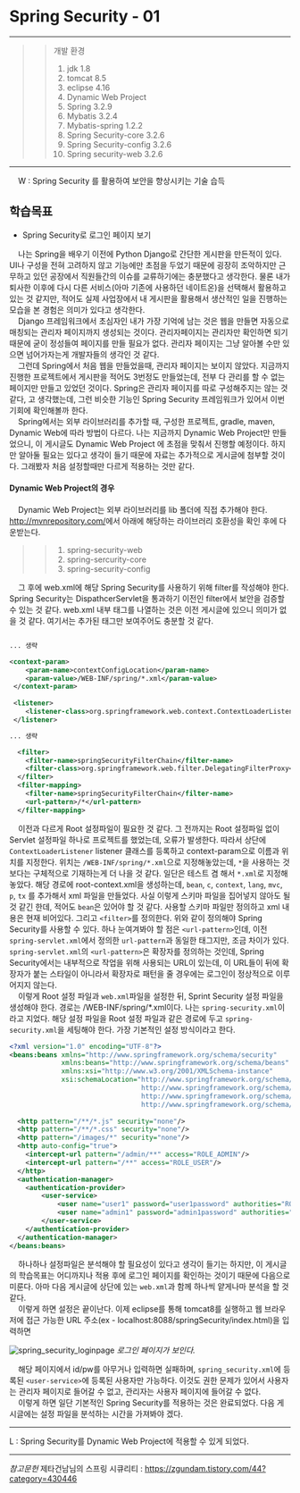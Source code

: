 # Spring Security - 01

<hr/>

>>개발 환경
>>1. jdk 1.8
>>2. tomcat 8.5
>>3. eclipse 4.16
>>4. Dynamic Web Project
>>5. Spring 3.2.9
>>6. Mybatis 3.2.4
>>7. Mybatis-spring 1.2.2
>>8. Spring Security-core 3.2.6
>>9. Spring Security-config 3.2.6
>>10. Spring security-web 3.2.6

<hr/>


&nbsp;&nbsp;&nbsp;&nbsp;W : Spring Security 를 활용하여 보안을 향상시키는 기술 습득

## 학습목표
- Spring Security로 로그인 페이지 보기

&nbsp;&nbsp;&nbsp;&nbsp;나는 Spring을 배우기 이전에 Python Django로 간단한 게시판을 만든적이 있다. UI나 구성을 전혀 고려하지 않고 기능에만 초점을 두었기 때문에 굉장히 조악하지만 근무하고 있던 공장에서 직원들간의 이슈를 교류하기에는 충분했다고 생각한다. 물론 내가 퇴사한 이후에 다시 다른 서비스(아마 기존에 사용하던 네이트온)을 선택해서 활용하고 있는 것 같지만, 적어도 실제 사업장에서 내 게시판을 활용해서 생산적인 일을 진행하는 모습을 본 경험은 의미가 있다고 생각한다.  
&nbsp;&nbsp;&nbsp;&nbsp;Django 프레임워크에서 초심자인 내가 가장 기억에 남는 것은 웹을 만들면 자동으로 매칭되는 관리자 페이지까지 생성되는 것이다. 관리자페이지는 관리자만 확인하면 되기 때문에 굳이 정성들여 페이지를 만들 필요가 없다. 관리자 페이지는 그냥 알아볼 수만 있으면 넘어가자는게 개발자들의 생각인 것 같다.  
&nbsp;&nbsp;&nbsp;&nbsp;그런데 Spring에서 처음 웹을 만들었을때, 관리자 페이지는 보이지 않았다. 지금까지 진행한 프로젝트에서 게시판을 적어도 3번정도 만들었는데, 전부 다 관리를 할 수 없는 페이지만 만들고 있었던 것이다. Spring은 관리자 페이지를 따로 구성해주지는 않는 것 같다, 고 생각했는데, 그런 비슷한 기능인 Spring Security 프레임워크가 있어서 이번 기회에 확인해볼까 한다.  
&nbsp;&nbsp;&nbsp;&nbsp;Spring에서는 외부 라이브러리를 추가할 때, 구성한 프로젝트, gradle, maven, Dynamic Web에 따라 방법이 다르다. 나는 지금까지 Dynamic Web Project만 만들었으니, 이 게시글도 Dynamic Web Project 에 초점을 맞춰서 진행할 예정이다. 하지만 알아둘 필요는 있다고 생각이 들기 때문에 자료는 추가적으로 게시글에 첨부할 것이다. 그래봤자 처음 설정할때만 다르게 적용하는 것만 같다.

#### Dynamic Web Project의 경우
&nbsp;&nbsp;&nbsp;&nbsp;Dynamic Web Project는 외부 라이브러리를 lib 폴더에 직접 추가해야 한다. <http://mvnrepository.com/>에서 아래에 해당하는 라이브러리 호환성을 확인 후에 다운받는다.  

>>1. spring-security-web  
>>2. spring-sercurity-core  
>>3. spring-security-config  

&nbsp;&nbsp;&nbsp;&nbsp;그 후에 web.xml에 해당 Spring Security를 사용하기 위해 filter를 작성해야 한다. Spring Security는 DispathcerServlet을 통과하기 이전인 filter에서 보안을 검증할 수 있는 것 같다. web.xml 내부 태그를 나열하는 것은 이전 게시글에 있으니 의미가 없을 것 같다. 여기서는 추가된 태그만 보여주어도 충분할 것 같다.  

```xml

... 생략

<context-param>
	<param-name>contextConfigLocation</param-name> 
	<param-value>/WEB-INF/spring/*.xml</param-value>
 </context-param> 
 
 <listener>
	<listener-class>org.springframework.web.context.ContextLoaderListener</listener-class> 
 </listener>

... 생략

  <filter>
    <filter-name>springSecurityFilterChain</filter-name>
    <filter-class>org.springframework.web.filter.DelegatingFilterProxy</filter-class>
  </filter>
  <filter-mapping>
    <filter-name>springSecurityFilterChain</filter-name>
    <url-pattern>/*</url-pattern>
  </filter-mapping>
```

&nbsp;&nbsp;&nbsp;&nbsp;이전과 다르게 Root 설정파일이 필요한 것 같다. 그 전까지는 Root 설정파일 없이 Servlet 설정파일 하나로 프로젝트를 했었는데, 오류가 발생한다.  따라서 상단에 `ContextLoaderListener` listener 클래스를 등록하고 context-param으로 이름과 위치를 지정한다. 위치는 `/WEB-INF/spring/*.xml`으로 지정해놓았는데, `*`을 사용하는 것 보다는 구체적으로 기재하는게 더 나을 것 같다. 일단은 테스트 겸 해서 `*.xml`로 지정해놓았다. 해당 경로에 root-context.xml을 생성하는데, `bean`, `c`, `context`, `lang`, `mvc`, `p`, `tx` 를 추가해서 xml 파일을 만들었다. 사실 이렇게 스키마 파일을 집어넣지 않아도 될 것 같긴 한데, 적어도 `bean`은 있어야 할 것 같다. 사용할 스키마 파일만 정의하고 xml 내용은 현재 비어있다.
그리고 `<filter>`를 정의한다. 위와 같이 정의해야 Spring Security를 사용할 수 있다. 하나 눈여겨봐야 할 점은 `<url-pattern>`인데, 이전 `spring-servlet.xml`에서 정의한 `url-pattern`과 동일한 태그지만, 조금 차이가 있다. `spring-servlet.xml`의 `<url-pattern>`은 확장자를 정의하는 것인데, Spring Security에서는 내부적으로 작업을 위해 사용되는 URL이 있는데, 이 URL들이 뒤에 확장자가 붙는 스타일이 아니라서 확장자로 패턴을 줄 경우에는 로그인이 정상적으로 이루어지지 않는다.  
&nbsp;&nbsp;&nbsp;&nbsp;이렇게 Root 설정 파일과 `web.xml`파일을 설정한 뒤, Sprint Security 설정 파일을 생성해야 한다. 경로는 /WEB-INF/spring/*.xml이다. 나는 `spring-security.xml`이라고 지었다. 해당 설정 파일을 Root 설정 파일과 같은 경로에 두고 `spring-security.xml`을 세팅해야 한다. 가장 기본적인 설정 방식이라고 한다.

```xml
<?xml version="1.0" encoding="UTF-8"?>
<beans:beans xmlns="http://www.springframework.org/schema/security"
             xmlns:beans="http://www.springframework.org/schema/beans"
             xmlns:xsi="http://www.w3.org/2001/XMLSchema-instance"
             xsi:schemaLocation="http://www.springframework.org/schema/beans
                                 http://www.springframework.org/schema/beans/spring-beans.xsd
                                 http://www.springframework.org/schema/security
                                 http://www.springframework.org/schema/security/spring-security.xsd">
        
  <http pattern="/**/*.js" security="none"/> 
  <http pattern="/**/*.css" security="none"/> 
  <http pattern="/images/*" security="none"/> 
  <http auto-config="true">
 	<intercept-url pattern="/admin/**" access="ROLE_ADMIN"/> 
 	<intercept-url pattern="/**" access="ROLE_USER"/> 
  </http>
  <authentication-manager>
 	<authentication-provider>
 		<user-service>
 			<user name="user1" password="user1password" authorities="ROLE_USER"/>	
 			<user name="admin1" password="admin1password" authorities="ROLE_ADMIN"/>	
 		</user-service>	
 	</authentication-provider> 
  </authentication-manager>
</beans:beans>
```

&nbsp;&nbsp;&nbsp;&nbsp;하나하나 설정파일은 분석해야 할 필요성이 있다고 생각이 들기는 하지만, 이 게시글의 학습목표는 어디까지나 적용 후에 로그인 페이지를 확인하는 것이기 때문에 다음으로 미룬다. 아마 다음 게시글에 상단에 있는 `web.xml`과 함께 하나씩 얕게나마 분석을 할 것 같다.  
&nbsp;&nbsp;&nbsp;&nbsp;이렇게 하면 설정은 끝이난다. 이제 eclipse를 통해 tomcat8를 실행하고 웹 브라우저에 접근 가능한 URL 주소(ex - localhost:8088/springSecurity/index.html)을 입력하면   

![spring_security_loginpage](https://user-images.githubusercontent.com/60249222/106272209-08e6bd80-6274-11eb-9072-3345aade042b.PNG)
*로그인 페이지가 보인다.*

&nbsp;&nbsp;&nbsp;&nbsp;해당 페이지에서 id/pw를 아무거나 입력하면 실패하며, `spring_security.xml`에 등록된 `<user-service>`에 등록된 사용자만 가능하다. 이것도 권한 문제가 있어서 사용자는 관리자 페이지로 들어갈 수 없고, 관리자는 사용자 페이지에 들어갈 수 없다.  
&nbsp;&nbsp;&nbsp;&nbsp;이렇게 하면 일단 기본적인 Spring Security를 적용하는 것은 완료되었다. 다음 게시글에는 설정 파일을 분석하는 시간을 가져봐야 겠다.

<hr/>
L : Spring Security를 Dynamic Web Project에 적용할 수 있게 되었다.

<hr/>

_참고문헌_
제타건남님의 스프링 시큐리티 : <https://zgundam.tistory.com/44?category=430446>
